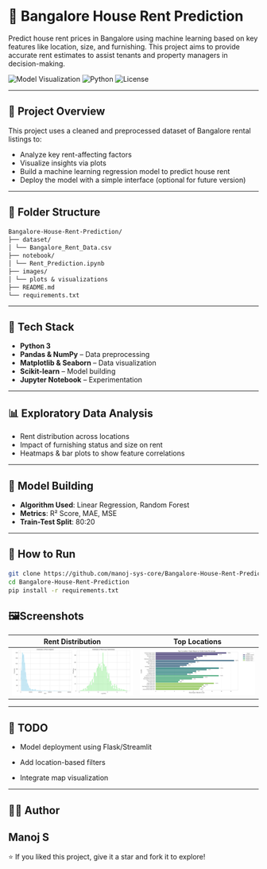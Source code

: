 # 🏡 Bangalore House Rent Prediction

Predict house rent prices in Bangalore using machine learning based on key features like location, size, and furnishing. This project aims to provide accurate rent estimates to assist tenants and property managers in decision-making.

![Model Visualization](https://img.shields.io/badge/ML-Regression-blue)
![Python](https://img.shields.io/badge/Built%20with-Python3-green)
![License](https://img.shields.io/github/license/manoj-sys-core/Bangalore-House-Rent-Prediction)

---

## 📌 Project Overview

This project uses a cleaned and preprocessed dataset of Bangalore rental listings to:
- Analyze key rent-affecting factors
- Visualize insights via plots
- Build a machine learning regression model to predict house rent
- Deploy the model with a simple interface (optional for future version)

---

## 📂 Folder Structure

```
Bangalore-House-Rent-Prediction/
├── dataset/
│ └── Bangalore_Rent_Data.csv
├── notebook/
│ └── Rent_Prediction.ipynb
├── images/
│ └── plots & visualizations
├── README.md
└── requirements.txt
```

---

## 🧠 Tech Stack

- **Python 3**
- **Pandas & NumPy** – Data preprocessing
- **Matplotlib & Seaborn** – Data visualization
- **Scikit-learn** – Model building
- **Jupyter Notebook** – Experimentation

---

## 📊 Exploratory Data Analysis

- Rent distribution across locations
- Impact of furnishing status and size on rent
- Heatmaps & bar plots to show feature correlations

---

## 🤖 Model Building

- **Algorithm Used**: Linear Regression, Random Forest
- **Metrics**: R² Score, MAE, MSE
- **Train-Test Split**: 80:20

---

## 🚀 How to Run

```bash
git clone https://github.com/manoj-sys-core/Bangalore-House-Rent-Prediction.git
cd Bangalore-House-Rent-Prediction
pip install -r requirements.txt
```
## 🖼️Screenshots
| Rent Distribution                  | Top Locations                              |
| ---------------------------------- | ------------------------------------------ |
| ![Dist Plot](assets/rent_dist.png) | ![Location Plot](assets/top_locations.png) |

---

## 📌 TODO
-  Model deployment using Flask/Streamlit

 - Add location-based filters

 - Integrate map visualization
---

## 🙋‍♂️ Author
Manoj S
---

⭐ If you liked this project, give it a star and fork it to explore!
